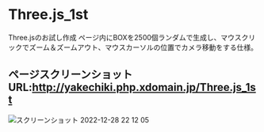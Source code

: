 # Three.js_1st
Three.jsのお試し作成
ページ内にBOXを2500個ランダムで生成し、マウスクリックでズーム＆ズームアウト、マウスカーソルの位置でカメラ移動をする仕様。

## ページスクリーンショット URL:http://yakechiki.php.xdomain.jp/Three.js_1st
![スクリーンショット 2022-12-28 22 12 05](https://user-images.githubusercontent.com/95268598/209818030-669b2010-4c0b-4133-b007-81209e171fc7.png)
